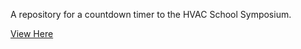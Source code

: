 A repository for a countdown timer to the HVAC School Symposium.

[View Here](https://hvacr-symposium.github.io)
